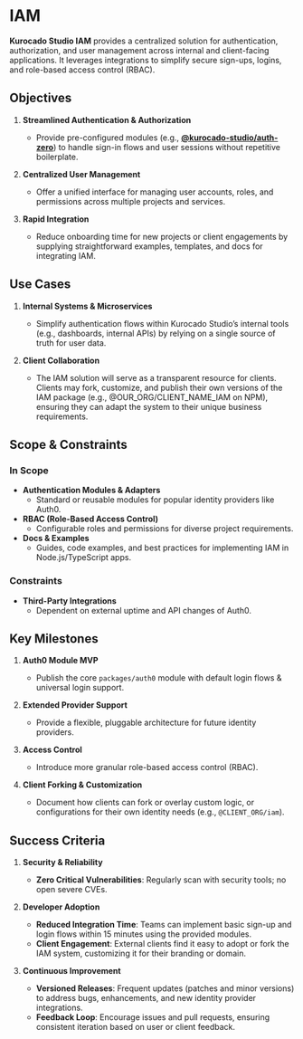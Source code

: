 # IAM

**Kurocado Studio IAM** provides a centralized solution for authentication, authorization, and user
management across internal and client-facing applications. It leverages integrations to simplify
secure sign-ups, logins, and role-based access control (RBAC).

## Objectives

1. **Streamlined Authentication & Authorization**

   - Provide pre-configured modules (e.g., **[@kurocado-studio/auth-zero](Auth0-by-Okta.md)**) to
     handle sign-in flows and user sessions without repetitive boilerplate.

2. **Centralized User Management**

   - Offer a unified interface for managing user accounts, roles, and permissions across multiple
     projects and services.

3. **Rapid Integration**
   - Reduce onboarding time for new projects or client engagements by supplying straightforward
     examples, templates, and docs for integrating IAM.

## Use Cases

1. **Internal Systems & Microservices**

   - Simplify authentication flows within Kurocado Studio’s internal tools (e.g., dashboards,
     internal APIs) by relying on a single source of truth for user data.

2. **Client Collaboration**
   - The IAM solution will serve as a transparent resource for clients. Clients may fork, customize,
     and publish their own versions of the IAM package (e.g., @OUR_ORG/CLIENT_NAME_IAM on NPM),
     ensuring they can adapt the system to their unique business requirements.

## Scope & Constraints

### In Scope

- **Authentication Modules & Adapters**
  - Standard or reusable modules for popular identity providers like Auth0.
- **RBAC (Role-Based Access Control)**
  - Configurable roles and permissions for diverse project requirements.
- **Docs & Examples**
  - Guides, code examples, and best practices for implementing IAM in Node.js/TypeScript apps.

### Constraints

- **Third-Party Integrations**
  - Dependent on external uptime and API changes of Auth0.

## Key Milestones

1. **Auth0 Module MVP**

   - Publish the core `packages/auth0` module with default login flows & universal login support.

2. **Extended Provider Support**

   - Provide a flexible, pluggable architecture for future identity providers.

3. **Access Control**

   - Introduce more granular role-based access control (RBAC).

4. **Client Forking & Customization**
   - Document how clients can fork or overlay custom logic, or configurations for their own identity
     needs (e.g., `@CLIENT_ORG/iam`).

## Success Criteria

1. **Security & Reliability**

   - **Zero Critical Vulnerabilities**: Regularly scan with security tools; no open severe CVEs.

2. **Developer Adoption**

   - **Reduced Integration Time**: Teams can implement basic sign-up and login flows within 15
     minutes using the provided modules.
   - **Client Engagement**: External clients find it easy to adopt or fork the IAM system,
     customizing it for their branding or domain.

3. **Continuous Improvement**
   - **Versioned Releases**: Frequent updates (patches and minor versions) to address bugs,
     enhancements, and new identity provider integrations.
   - **Feedback Loop**: Encourage issues and pull requests, ensuring consistent iteration based on
     user or client feedback.
